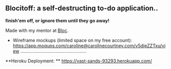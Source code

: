 ## Blocitoff: a self-destructing to-do application..
**finish'em off, or ignore them until they go away!**

Made with my mentor at [Bloc](http://bloc.io).

* Wireframe mockups (limited space on my free account): https://app.moqups.com/caroline@carolinecourtney.com/v5djeZZTxu/view
...................................................

**Heroku Deployment: **
https://vast-sands-93293.herokuapp.com/
